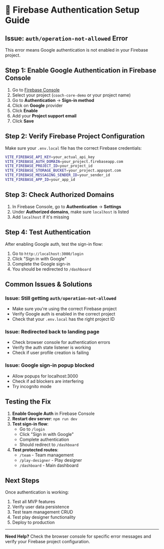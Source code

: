 # 🔧 Firebase Authentication Setup Guide

## **Issue: `auth/operation-not-allowed` Error**

This error means Google authentication is not enabled in your Firebase project.

## **Step 1: Enable Google Authentication in Firebase Console**

1. Go to [Firebase Console](https://console.firebase.google.com/)
2. Select your project (`coach-core-demo` or your project name)
3. Go to **Authentication** → **Sign-in method**
4. Click on **Google** provider
5. Click **Enable**
6. Add your **Project support email**
7. Click **Save**

## **Step 2: Verify Firebase Project Configuration**

Make sure your `.env.local` file has the correct Firebase credentials:

```bash
VITE_FIREBASE_API_KEY=your_actual_api_key
VITE_FIREBASE_AUTH_DOMAIN=your_project.firebaseapp.com
VITE_FIREBASE_PROJECT_ID=your_project_id
VITE_FIREBASE_STORAGE_BUCKET=your_project.appspot.com
VITE_FIREBASE_MESSAGING_SENDER_ID=your_sender_id
VITE_FIREBASE_APP_ID=your_app_id
```

## **Step 3: Check Authorized Domains**

1. In Firebase Console, go to **Authentication** → **Settings**
2. Under **Authorized domains**, make sure `localhost` is listed
3. Add `localhost` if it's missing

## **Step 4: Test Authentication**

After enabling Google auth, test the sign-in flow:
1. Go to `http://localhost:3000/login`
2. Click "Sign in with Google"
3. Complete the Google sign-in
4. You should be redirected to `/dashboard`

## **Common Issues & Solutions**

### **Issue: Still getting `auth/operation-not-allowed`**
- Make sure you're using the correct Firebase project
- Verify Google auth is enabled in the correct project
- Check that your `.env.local` has the right project ID

### **Issue: Redirected back to landing page**
- Check browser console for authentication errors
- Verify the auth state listener is working
- Check if user profile creation is failing

### **Issue: Google sign-in popup blocked**
- Allow popups for localhost:3000
- Check if ad blockers are interfering
- Try incognito mode

## **Testing the Fix**

1. **Enable Google Auth** in Firebase Console
2. **Restart dev server**: `npm run dev`
3. **Test sign-in flow**:
   - Go to `/login`
   - Click "Sign in with Google"
   - Complete authentication
   - Should redirect to `/dashboard`
4. **Test protected routes**:
   - `/team` - Team management
   - `/play-designer` - Play designer
   - `/dashboard` - Main dashboard

## **Next Steps**

Once authentication is working:
1. Test all MVP features
2. Verify user data persistence
3. Test team management CRUD
4. Test play designer functionality
5. Deploy to production

---

**Need Help?** Check the browser console for specific error messages and verify your Firebase project configuration.
